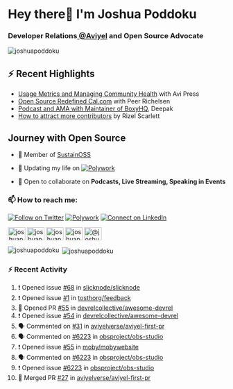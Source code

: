 <h1 align="left">Hey there👋 I'm Joshua Poddoku</h1>
<h3 align="left">Developer Relations<a href="https://aviyel.com" target="_blank"> @Aviyel</a> and Open Source Advocate</h3>

<p align="left"> <img src="https://komarev.com/ghpvc/?username=joshuapoddoku&label=Profile%20views&color=0e75b6&style=flat" alt="joshuapoddoku" /> </p>

## :zap: Recent Highlights

- [Usage Metrics and Managing Community Health](https://www.youtube.com/watch?v=9-F_2GslGiE) with Avi Press
- [Open Source Redefined Cal.com](https://www.youtube.com/watch?v=HQ9jYOFfCg0) with Peer Richelsen
- [Podcast and AMA with Maintainer of BoxyHQ](https://www.youtube.com/watch?v=SCCBjOSLsK0), Deepak 
- [How to attract more contributors](https://www.youtube.com/watch?v=j-DjYOt6gOs) by Rizel Scarlett

## Journey with Open Source

- 🌱 Member of [SustainOSS](https://discourse.sustainoss.org/u/joshuapoddoku/summary)

- 📝 Updating my life on [![Polywork](https://img.shields.io/badge/--polywork?label=Polywork&logo=Polywork&style=social)](https://www.polywork.com/joshuapod)
 
- 💬 Open to collaborate on **Podcasts, Live Streaming, Speaking in Events**

### 📫 How to reach me:

[![Follow on Twitter](https://img.shields.io/badge/--twitter?label=Twitter&logo=Twitter&style=social)](https://twitter.com/JoshuaPoddoku)  [![Polywork](https://img.shields.io/badge/--polywork?label=Polywork&logo=Polywork&style=social)](https://www.polywork.com/joshuapod) [![Connect on LinkedIn](https://img.shields.io/badge/--linkedin?label=LinkedIn&logo=LinkedIn&style=social)](https://www.linkedin.com/in/joshuapod)


<p align="left">
<a href="https://codepen.io/joshuapoddoku" target="blank"><img align="center" src="https://cdn.jsdelivr.net/npm/simple-icons@3.0.1/icons/codepen.svg" alt="joshuapoddoku" height="30" width="40" /></a>
<a href="https://dev.to/joshuapoddoku" target="blank"><img align="center" src="https://cdn.jsdelivr.net/npm/simple-icons@3.0.1/icons/dev-dot-to.svg" alt="joshuapoddoku" height="30" width="40" /></a>
<a href="https://codesandbox.com/joshuapoddoku" target="blank"><img align="center" src="https://cdn.jsdelivr.net/npm/simple-icons@3.0.1/icons/codesandbox.svg" alt="joshuapoddoku" height="30" width="40" /></a>
<a href="https://instagram.com/the_wittymentor" target="blank"><img align="center" src="https://cdn.jsdelivr.net/npm/simple-icons@3.0.1/icons/instagram.svg" alt="joshuapoddoku" height="30" width="40" /></a>
<a href="https://medium.com/@joshuapod" target="blank"><img align="center" src="https://cdn.jsdelivr.net/npm/simple-icons@3.0.1/icons/medium.svg" alt="@joshuapod" height="30" width="40" /></a>
</p>


<p><img align="left" src="https://github-readme-stats.vercel.app/api/top-langs?username=joshuapoddoku&show_icons=true&locale=en&layout=compact" alt="joshuapoddoku" /></p>

<p>&nbsp;<img align="center" src="https://github-readme-stats.vercel.app/api?username=joshuapoddoku&show_icons=true&locale=en" alt="joshuapoddoku" /></p>

### :zap: Recent Activity

<!--START_SECTION:activity-->
1. ❗️ Opened issue [#68](https://github.com/slicknode/slicknode/issues/68) in [slicknode/slicknode](https://github.com/slicknode/slicknode)
2. ❗️ Opened issue [#1](https://github.com/tosthorg/feedback/issues/1) in [tosthorg/feedback](https://github.com/tosthorg/feedback)
3. 💪 Opened PR [#55](https://github.com/devrelcollective/awesome-devrel/pull/55) in [devrelcollective/awesome-devrel](https://github.com/devrelcollective/awesome-devrel)
4. ❗️ Opened issue [#54](https://github.com/devrelcollective/awesome-devrel/issues/54) in [devrelcollective/awesome-devrel](https://github.com/devrelcollective/awesome-devrel)
5. 🗣 Commented on [#31](https://github.com/aviyelverse/aviyel-first-pr/issues/31) in [aviyelverse/aviyel-first-pr](https://github.com/aviyelverse/aviyel-first-pr)
6. 🗣 Commented on [#6223](https://github.com/obsproject/obs-studio/issues/6223) in [obsproject/obs-studio](https://github.com/obsproject/obs-studio)
7. ❗️ Opened issue [#55](https://github.com/moby/mobywebsite/issues/55) in [moby/mobywebsite](https://github.com/moby/mobywebsite)
8. 🗣 Commented on [#6223](https://github.com/obsproject/obs-studio/issues/6223) in [obsproject/obs-studio](https://github.com/obsproject/obs-studio)
9. ❗️ Opened issue [#6223](https://github.com/obsproject/obs-studio/issues/6223) in [obsproject/obs-studio](https://github.com/obsproject/obs-studio)
10. 🎉 Merged PR [#27](https://github.com/aviyelverse/aviyel-first-pr/pull/27) in [aviyelverse/aviyel-first-pr](https://github.com/aviyelverse/aviyel-first-pr)
<!--END_SECTION:activity-->

